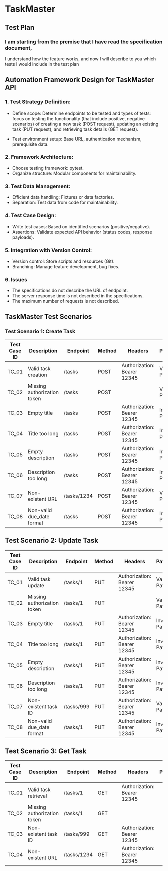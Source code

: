 # TaskMaster

## Test Plan

### I am starting from the premise that I have read the specification document, 
I understand how the feature works, and now I will describe to you which tests I would include in the test plan

## Automation Framework Design for TaskMaster API

### 1. Test Strategy Definition:
- Define scope: Determine endpoints to be tested and types of tests: focus on testing the functionality (that include positive, negative scenarios) of creating a new task (POST
request), updating an existing task (PUT request), and retrieving task details (GET
request). 

- Test environment setup: Base URL, authentication mechanism, prerequisite data.

### 2. Framework Architecture:
- Choose testing framework: pytest.
- Organize structure: Modular components for maintainability.

### 3. Test Data Management:
- Efficient data handling: Fixtures or data factories.
- Separation: Test data from code for maintainability.

### 4. Test Case Design:
- Write test cases: Based on identified scenarios (positive/negative).
- Assertions: Validate expected API behavior (status codes, response payloads).

### 5. Integration with Version Control:
- Version control: Store scripts and resources (Git).
- Branching: Manage feature development, bug fixes.

### 6. Issues
- The specifications do not describe the URL of endpoint.
- The server response time is not described in the specifications.
- The maximum number of requests is not described.

## TaskMaster Test Scenarios

### Test Scenario 1: Create Task

| Test Case ID | Description                                   | Endpoint     | Method | Headers                            | Payload                                                                                                                     | Expected Status | Actual Status | Pass/Fail | Notes |
|--------------|-----------------------------------------------|--------------|--------|-----------------------------------|-----------------------------------------------------------------------------------------------------------------------------|-----------------|---------------|-----------|-------|
| TC_01        | Valid task creation                           | /tasks       | POST   | Authorization: Bearer 12345       | Valid Payload | 200             |               |           |       |
| TC_02        | Missing authorization token                   | /tasks       | POST   |                                   | Valid Payload | 500             |               |           |       |
| TC_03        | Empty title                                   | /tasks       | POST   | Authorization: Bearer 12345       | Invalid Payload | 500             |               |           |       |
| TC_04        | Title too long                                | /tasks       | POST   | Authorization: Bearer 12345       | Invalid Payload | 500             |               |           |       |
| TC_05        | Empty description                             | /tasks       | POST   | Authorization: Bearer 12345       | Invalid Payload | 500             |               |           |       |
| TC_06        | Description too long                          | /tasks       | POST   | Authorization: Bearer 12345       | Invalid Payload | 500             |               |           |       |
| TC_07        | Non-existent URL                              | /tasks/1234  | POST   | Authorization: Bearer 12345       | Valid Payload | 404             |               |           |       |
| TC_08        | Non-valid due_date format                     | /tasks       | POST   | Authorization: Bearer 12345       | Invalid Payload | 500             |               |           |       |

## Test Scenario 2: Update Task

| Test Case ID | Description                                   | Endpoint          | Method | Headers                            | Payload                                                                                                                     | Expected Status | Actual Status | Pass/Fail | Notes |
|--------------|-----------------------------------------------|-------------------|--------|-----------------------------------|-----------------------------------------------------------------------------------------------------------------------------|-----------------|---------------|-----------|-------|
| TC_01        | Valid task update                             | /tasks/1          | PUT    | Authorization: Bearer 12345       | Valid Payload | 200             |               |           |       |
| TC_02        | Missing authorization token                   | /tasks/1          | PUT    |                                   | Valid Payload | 500             |               |           |       |
| TC_03        | Empty title                                   | /tasks/1          | PUT    | Authorization: Bearer 12345       | Invalid Payload | 500             |               |           |       |
| TC_04        | Title too long                                | /tasks/1          | PUT    | Authorization: Bearer 12345       | Invalid Payload | 500             |               |           |       |
| TC_05        | Empty description                             | /tasks/1          | PUT    | Authorization: Bearer 12345       | Invalid Payload | 500             |               |           |       |
| TC_06        | Description too long                          | /tasks/1          | PUT    | Authorization: Bearer 12345       | Invalid Payload | 500             |               |           |       |
| TC_07        | Non-existent task ID                          | /tasks/999        | PUT    | Authorization: Bearer 12345       | Valid Payload | 404             |               |           |       |
| TC_08        | Non-valid due_date format                     | /tasks/1          | PUT    | Authorization: Bearer 12345       | Invalid Payload | 500             |               |           |       |

## Test Scenario 3: Get Task

| Test Case ID | Description                                   | Endpoint          | Method | Headers                            | Payload | Expected Status | Actual Status | Pass/Fail | Notes |
|--------------|-----------------------------------------------|-------------------|--------|-----------------------------------|---------|-----------------|---------------|-----------|-------|
| TC_01        | Valid task retrieval                          | /tasks/1          | GET    | Authorization: Bearer 12345       |         | 200             |               |           |       |
| TC_02        | Missing authorization token                   | /tasks/1          | GET    |                                   |         | 500             |               |           |       |
| TC_03        | Non-existent task ID                          | /tasks/999        | GET    | Authorization: Bearer 12345       |         | 404             |               |           |       |
| TC_04        | Non-existent URL                              | /tasks/1234       | GET    | Authorization: Bearer 12345       |         | 404             |               |           |       |


